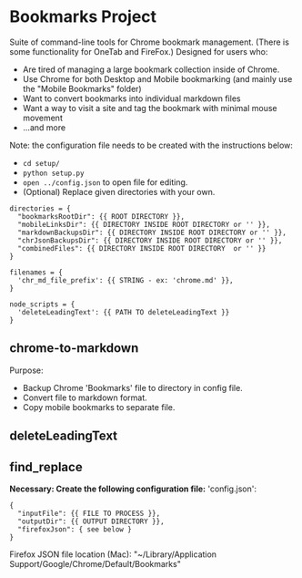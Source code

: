 # Bookmarks Project

Suite of command-line tools for Chrome bookmark management. (There is some functionality for OneTab and FireFox.) Designed for users who:

- Are tired of managing a large bookmark collection inside of Chrome.
- Use Chrome for both Desktop and Mobile bookmarking (and mainly use the "Mobile Bookmarks" folder)
- Want to convert bookmarks into individual markdown files
- Want a way to visit a site and tag the bookmark with minimal mouse movement
- ...and more

Note: the configuration file needs to be created with the instructions below:

- `cd setup/`
- `python setup.py`
- `open ../config.json` to open file for editing.
- (Optional) Replace given directories with your own.

```
directories = {
  "bookmarksRootDir": {{ ROOT DIRECTORY }},
  "mobileLinksDir": {{ DIRECTORY INSIDE ROOT DIRECTORY or '' }},
  "markdownBackupsDir": {{ DIRECTORY INSIDE ROOT DIRECTORY or '' }},
  "chrJsonBackupsDir": {{ DIRECTORY INSIDE ROOT DIRECTORY or '' }},
  "combinedFiles": {{ DIRECTORY INSIDE ROOT DIRECTORY  or '' }}
}

filenames = {
  'chr_md_file_prefix': {{ STRING - ex: 'chrome.md' }},
}

node_scripts = {
  'deleteLeadingText': {{ PATH TO deleteLeadingText }}
}
```

## chrome-to-markdown

Purpose:

- Backup Chrome 'Bookmarks' file to directory in config file.
- Convert file to markdown format.
- Copy mobile bookmarks to separate file.

## deleteLeadingText


## find_replace

**Necessary: Create the following configuration file:**
'config.json':
```
{
  "inputFile": {{ FILE TO PROCESS }},
  "outputDir": {{ OUTPUT DIRECTORY }},
  "firefoxJson": { see below }
}
```

Firefox JSON file location (Mac): "~/Library/Application Support/Google/Chrome/Default/Bookmarks"